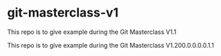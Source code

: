# git-masterclass-v1

This repo is to give example during the Git Masterclass V1.1

This repo is to give example during the Git Masterclass V1.200.0.0.0.0.1.1
